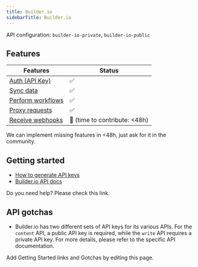 ```yaml
---
title: Builder.io
sidebarTitle: Builder.io
---
```


API configuration: `builder-io-private`, `builder-io-public`

## Features

| Features | Status |
| - | - |
| [Auth (API Key)](/integrate/guides/authorize-an-api) | ✅ |
| [Sync data](https://terapi.gitbook.io/terapi-api-explorer/integrate/guides/sync-data-from-an-api) | ✅ |
| [Perform workflows](https://terapi.gitbook.io/terapi-api-explorer/integrate/guides/perform-workflows-with-an-api) | ✅ |
| [Proxy requests](https://terapi.gitbook.io/terapi-api-explorer/integrate/guides/proxy-requests-to-an-api) | ✅ |
| [Receive webhooks](https://terapi.gitbook.io/terapi-api-explorer/integrate/guides/receive-webhooks-from-an-api) | 🚫 (time to contribute: &lt;48h) |

We can implement missing features in &lt;48h, just ask for it in the community.

## Getting started

-   [How to generate API keys](https://www.builder.io/c/docs/using-your-api-key#finding-your-public-api-key)
-   [Builder.io API docs](https://www.builder.io/c/docs/api-intro)

Do you need help? Please check this link.

## API gotchas

- Builder.io has two different sets of API keys for its various APIs. For the `content` API, a public API key is required, while the `write` API requires a private API key. For more details, please refer to the specific API documentation.

Add Getting Started links and Gotchas by editing this page.

